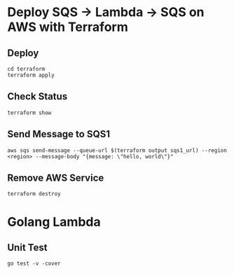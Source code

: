 # Deploy SQS -> Lambda -> SQS on AWS with Terraform

## Deploy
```
cd terraform
terraform apply
```

## Check Status
```
terraform show
```

## Send Message to SQS1
```
aws sqs send-message --queue-url $(terraform output sqs1_url) --region <region> --message-body "{message: \"hello, world\"}"
```

## Remove AWS Service
```
terraform destroy
```

# Golang Lambda

## Unit Test
```
go test -v -cover
```
